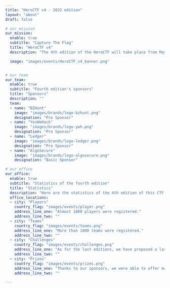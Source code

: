 ```yaml
---
title: "HeroCTF v4 - 2022 edition"
layout: "about"
draft: false

# our_mission
our_mission:
  enable: true
  subtitle: "Capture The Flag"
  title: "HeroCTF v4"
  description: "The 4th edition of the HeroCTF will take place from May 27 to 29, 2022. This online cybersecurity competition will consist of a wide variety of challenges. The best teams will leave with impressive prizes."

  image: "images/events/HeroCTF_v4_banner.png"


# our team
our_team:
  enable: true
  subtitle: "Fourth edition's sponsors"
  title: "Sponsors"
  description: ""
  team:
  - name: "BZHunt"
    image: "images/brands/logo-bzhunt.png"
    designation: "Pro Sponsor"
  - name: "YesWeHack"
    image: "images/brands/logo-ywh.png"
    designation: "Pro Sponsor"
  - name: "Ledger"
    image: "images/brands/logo-ledger.png"
    designation: "Pro Sponsor"
  - name: "AlgoSecure"
    image: "images/brands/logo-algosecure.png"
    designation: "Basic Sponsor"

# our office
our_office:
  enable: true
  subtitle: "Statistics of the fourth edition"
  title: "Statistics"
  description: "Here are the statistics of the 4th edition of this CTF."
  office_locations:
  - city: "Players"
    country_flag: "images/events/player.png"
    address_line_one: "Almost 1800 players were registered."
    address_line_two: ""
  - city: "Teams"
    country_flag: "images/events/teams.png"
    address_line_one: "More than 1000 teams were registered."
    address_line_two: ""
  - city: "Challenges"
    country_flag: "images/events/challenges.png"
    address_line_one: "As for the last editions, we have proposed a large number of challenges in all categories of CTF (web, forensics, reverse, pwn, steganography, ...)"
    address_line_two: ""
  - city: "Prizes"
    country_flag: "images/events/prizes.png"
    address_line_one: "Thanks to our sponsors, we were able to offer many prizes like Ledger Nano S & X, Proxmark 3 RDV4.01, Dante Prolab, Lockpicking Kits, ..."
    address_line_two: ""

---
```

